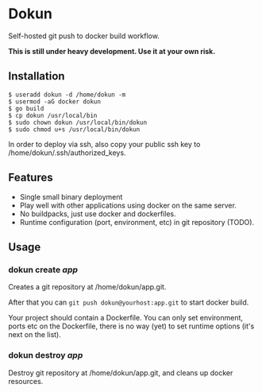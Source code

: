 # Dokun

Self-hosted git push to docker build workflow.

__This is still under heavy development. Use it at your own risk.__

## Installation

```
$ useradd dokun -d /home/dokun -m
$ usermod -aG docker dokun
$ go build
$ cp dokun /usr/local/bin
$ sudo chown dokun /usr/local/bin/dokun
$ sudo chmod u+s /usr/local/bin/dokun
```

In order to deploy via ssh, also copy your public ssh key to /home/dokun/.ssh/authorized_keys.

## Features

* Single small binary deployment
* Play well with other applications using docker on the same server.
* No buildpacks, just use docker and dockerfiles.
* Runtime configuration (port, environment, etc) in git repository (TODO).

## Usage

### dokun create *app*

Creates a git repository at /home/dokun/app.git.

After that you can `git push dokun@yourhost:app.git` to start docker build.

Your project should contain a Dockerfile. You can only set environment, ports etc on the Dockerfile, there is no way (yet) to set runtime options (it's next on the list).

### dokun destroy *app*

Destroy git repository at /home/dokun/app.git, and cleans up docker resources.
